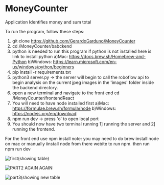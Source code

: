 # MoneyCounter
Application Identifies money and sum total

To run the program, follow these steps:
1) git clone https://github.com/GerardoGarduno/MoneyCounter
2) cd /MoneyCounter/babckend
3) python is needed to run this program if python is not installed here is link to install python
  a)Mac: https://docs.brew.sh/Homebrew-and-Python
  b)Windows: https://learn.microsoft.com/en-us/windows/python/beginners 
4) pip install -r requirements.txt
6) python3 server.py -> the server will begin to call the roboflow api to begin analysis on the current jpeg images in the 'images' folder inside the backend directory.
7) open a new terminal and navigate to the front end cd /MoneyCounter/frontendReact
8) You will need to have node installed first
  a)Mac: https://formulae.brew.sh/formula/node
  b)Windows: https://nodejs.org/en/download
10) npm run dev -> press 'o' to open local port 
11) You should now have two terminal running 1] running the server and 2] running the frontend.







For the front end use npm install
note: you may need to do brew install node on mac or manually iinstall node from there webite to run npm.
then run npm run dev

![first(showing table)](https://github.com/GerardoGarduno/MoneyCounter/assets/48225150/bafd751b-7a17-4591-b3f2-7d843dd70981)

![PART2 AGAIN AGAIN](https://github.com/GerardoGarduno/MoneyCounter/assets/48225150/5d622b35-aba6-42ac-96d1-549afe71af93)

![part3(showing new table](https://github.com/GerardoGarduno/MoneyCounter/assets/48225150/4c315efd-c79b-4cdb-8ab8-731cd074ca7b)
